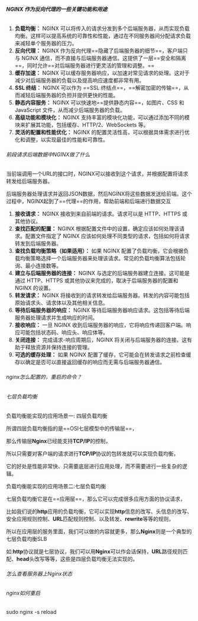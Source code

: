



###### **NGINX 作为反向代理的一些关键功能和用途**

1. **负载均衡：** NGINX 可以将传入的请求分发到多个后端服务器，从而实现负载均衡。这样可以提高系统的可靠性和性能，通过在不同服务器间分配请求负载来减轻单个服务器的压力。
2. **反向代理：** NGINX 作为反向代理==隐藏了后端服务器的细节==，客户端只与 NGINX 通信，而不直接与后端服务器通信。这提供了一层==安全和隔离==，同时允许==对后端服务器进行更灵活的管理和调整。==
3. **缓存加速：** NGINX 可以缓存服务器响应，以加速对常见请求的处理。这对于减少对后端服务器的负载以及提高响应速度都非常有用。
4. **SSL 终结：** NGINX 可以作为 ==SSL 终结点==，==解密加密的传输==，从而减轻后端服务器的负担并提供更快的性能。
5. **静态内容服务：** NGINX 可以快速地==提供静态内容==，如图片、CSS 和 JavaScript 文件，从而减少后端服务器的负载。
6. **高级功能和模块化：** NGINX 支持丰富的模块化功能，可以通过添加不同的模块来扩展其功能，包括缓存、HTTP/2、WebSockets 等。
7. **灵活的配置和性能优化：** NGINX 的配置灵活性高，可以根据具体需求进行优化和调整，以实现最佳的性能和可靠性。



###### 前段请求后端数据中NGINX做了什么

当前端调用一个URL的接口时，NGINX可以接收到这个请求，并根据配置将请求转发给后端服务器。

后端服务器处理请求并返回JSON数据，然后NGINX将这些数据发送给前端。这个过程中，NGINX起到了==代理==的作用，帮助前端和后端进行数据交互



1. **接收请求：** NGINX 接收到来自前端的请求。请求可以是 HTTP、HTTPS 或其他协议。
2. **查找匹配的配置：** NGINX 根据配置文件中的设置，确定应该如何处理该请求。配置文件指定了 NGINX 应该如何处理不同类型的请求，包括如何将请求转发到后端服务器。
3. **查找负载均衡策略（如果适用）：** 如果 NGINX 配置了负载均衡，它会根据负载均衡策略选择一个后端服务器来处理该请求。常见的负载均衡算法包括轮询、最小连接数等。
4. **建立与后端服务器的连接：** NGINX 与选定的后端服务器建立连接。这可能是通过 HTTP、HTTPS 或其他协议来完成的，取决于后端服务器的配置和 NGINX 的设置。
5. **转发请求：** NGINX 将接收到的请求转发给后端服务器。转发的内容可能包括原始请求头、请求体以及其他相关信息。
6. **等待后端服务器的响应：** NGINX 等待后端服务器响应请求。这包括等待后端服务器处理请求并生成响应的时间。
7. **接收响应：** 一旦 NGINX 收到后端服务器的响应，它将响应传递回客户端。响应可能包括状态码、响应头、响应体等。
8. **关闭连接：** 完成请求-响应周期后，NGINX 将关闭与后端服务器的连接。这有助于释放资源并保持连接的管理。
9. **可选的缓存处理：** 如果 NGINX 配置了缓存，它可能会在转发请求之前检查缓存以确定是否可以直接返回缓存的响应而无需与后端服务器通信。









###### nginx怎么配置的，重启的命令？



























###### 七层负载均衡

负载均衡能实现的应用场景一: 四层负载均衡

所谓四层负载均衡指的是==OSI七层模型中的传输层==，

那么传输层**Nginx**已经能支持**TCP/IP**的控制，

所以只需要对客户端的请求进行**TCP/IP**协议的包转发就可以实现负载均衡，

它的好处是性能非常快、只需要底层进行应用处理，而不需要进行一些复杂的逻辑。



负载均衡能实现的应用场景二:七层负载均衡

七层负载均衡它是在==应用层==，那么它可以完成很多应用方面的协议请求，

比如我们说的**http**应用的负载均衡，它可以实现**http**信息的改写、头信息的改写、安全应用规则控制、**URL**匹配规则控制、以及转发、**rewrite**等等的规则，

所以在应用层的服务里面，我们可以做的内容就更多，那么**Nginx**则是一个典型的七层负载均衡SLB



如:**http**协议就是七层协议，我们可以用**Nginx**可以作会话保持，**URL**路径规则匹配、**head**头改写等等，这些是四层负载均衡无法实现的。







###### 怎么查看服务器上Nginx状态









###### nginx如何重启

sudo nginx -s reload